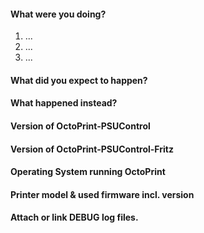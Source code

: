 <!--
READ THE FOLLOWING FIRST:

If not already done, please read the Wiki: 
https://github.com/kantlivelong/OctoPrint-PSUControl/wiki
https://github.com/kantlivelong/OctoPrint-PSUControl-TPLink/wiki

This is a bug tracker, please only use it to report bugs
within OctoPrint-PSUControl-Fritz.

Do not seek support here ("I need help with ...", "I have a
question ..."), that belongs on the community forum at 
https://community.octoprint.org
All support related questions will be closed.

Feature requests should be prefixed with [REQUEST]

When reporting a bug do NOT delete ANY lines from the template or exclude 
any information unless otherwise noted.
Failure to follow this will result in the ticket being closed and locked.

Make sure any bug you want to report is still present with the CURRENT
OctoPrint-PSUControl-TPLink version.

To summarize:
Wiki:             https://github.com/kantlivelong/OctoPrint-PSUControl/wiki
                  https://github.com/kantlivelong/OctoPrint-PSUControl-TPLink/wiki
Support:          https://community.octoprint.org
Bug Reports:      Here
Feature Requests: Here
Thanks!
-->

#### What were you doing?

<!-- 
Please be as specific as possible here. The maintainers will need to
reproduce your issue in order to fix it and that is not possible if they
don't know what you did to get it to happen in the first place.

Ideally provide exact steps to follow in order to reproduce your problem:
-->

1. ...
2. ...
3. ...

<!--
If you encountered a problem with specific files of any sorts, make sure
to also include a link to a file with which to reproduce the problem.
-->

#### What did you expect to happen?

#### What happened instead?

#### Version of OctoPrint-PSUControl

<!--
Can be found in Plugin Manager. ALWAYS INCLUDE.
-->

#### Version of OctoPrint-PSUControl-Fritz

<!--
Can be found in Plugin Manager. ALWAYS INCLUDE.
-->

#### Operating System running OctoPrint

<!--
OctoPi, Linux, Windows, MacOS, something else? With version please.
OctoPi's version can be found in /etc/octopi_version or in the lower left
corner of the web interface.
-->

#### Printer model & used firmware incl. version

<!--
If applicable, always include if unsure.
-->


#### Attach or link DEBUG log files.

<!--
Details on how to capture logs can be found at:
https://github.com/kantlivelong/OctoPrint-PSUControl/wiki/Troubleshooting#how-to-provide-logs

Pastebins:
https://gist.github.com
https://pastebin.com

ALWAYS INCLUDE and never truncate.
-->
